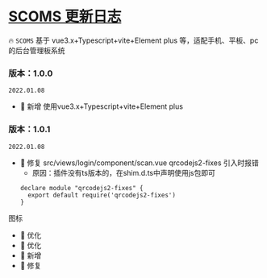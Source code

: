 # <a href="">SCOMS 更新日志</a>
🔥 `SCOMS` 基于 vue3.x+Typescript+vite+Element plus 等，适配手机、平板、pc 的后台管理板系统

### 版本：1.0.0
`2022.01.08`
- 🎉 新增 使用vue3.x+Typescript+vite+Element plus

### 版本：1.0.1
`2022.01.08`
- 🐞 修复 src/views/login/component/scan.vue qrcodejs2-fixes 引入时报错
   - 原因：插件没有ts版本的，在shim.d.ts中声明使用js包即可
    ```angular2html
    declare module "qrcodejs2-fixes" {
      export default require('qrcodejs2-fixes')
    }
    ```




图标
- 🎯 优化 
- 🎯 优化 
- 🎉 新增 
- 🐞 修复 

